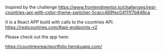 Inspired by the challenge https://www.frontendmentor.io/challenges/rest-countries-api-with-color-theme-switcher-5cacc469fec04111f7b848ca

It is a React APP build with calls to the countries API: https://restcountries.com/#api-endpoints-v2

Please check out the app here:

https://countriesreactportfolio.herokuapp.com/

